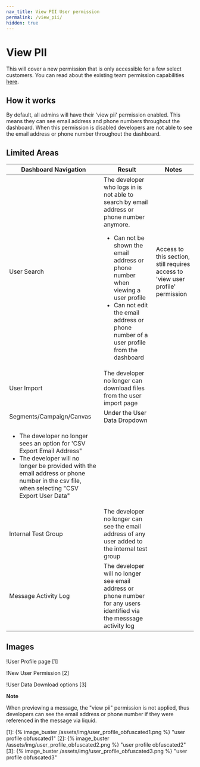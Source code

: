 ```yaml
---
nav_title: View PII User permission
permalink: /view_pii/
hidden: true
---
```


# View PII

This will cover a new permission that is only accessible for a few select customers.  You can read about the existing team permission capabilities [here](https://www.braze.com/docs/user_guide/administrative/manage_your_braze_users/user_permissions/#available-limited-and-team-role-permissions).

## How it works

By default, all admins will have their 'view pii' permission enabled.  This means they can see email address and phone numbers throughout the dashboard.
When this permission is disabled developers are not able to see the email address or phone number throughout the dashboard.


## Limited Areas

|Dashboard Navigation| Result| Notes|
|--------------------|-------|------|
|User Search| The developer who logs in is not able to search by email address or phone number anymore.  <ul><li>Can not be shown the email address or phone number when viewing a user profile</li><li>Can not edit the email address or phone number of a user profile from the dashboard</li></ul> | Access to this section, still requires access to 'view user profile' permission|
|User Import| The developer no longer can download files from the user import page| |
|Segments/Campaign/Canvas |Under the User Data Dropdown 
<ul><li>The developer no longer sees an option for 'CSV Export Email Address"</li><li>The developer will no longer be provided with the email address or phone number in the csv file, when selecting "CSV Export User Data"</li></ul>||
|Internal Test Group| The developer no longer can see the email address of any user added to the internal test group | | 
|Message Activity Log | The developer will no longer see email address or phone number for any users identified via the messsage activity log | | 

## Images

!User Profile page [1]

!New User Permission [2] 

!User Data Download options [3]

**Note**

When previewing a message, the "view pii" permission is not applied, thus developers can see the email address or phone number if they were referenced in the message via liquid.

 [1]: {% image_buster /assets/img/user_profile_obfuscated1.png %} "user profile obfuscated1"
 [2]: {% image_buster /assets/img/user_profile_obfuscated2.png %} "user profile obfuscated2"
 [3]: {% image_buster /assets/img/user_profile_obfuscated3.png %} "user profile obfuscated3"


